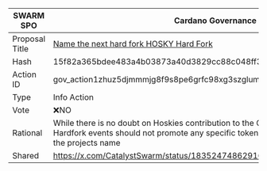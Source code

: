 |SWARM SPO|Cardano Governance|
|----------------|---------------------------|
|Proposal Title|[Name the next hard fork HOSKY Hard Fork](https://adastat.net/governances/15f82a365bdee483a4b03873a40d3829cc88c048ff3703e11bd01dd9e035c91600)|
|Hash|15f82a365bdee483a4b03873a40d3829cc88c048ff3703e11bd01dd9e035c91600|
|Action ID|gov_action1zhuz5djmmmjg8f9s8pe6grfc98xg3szglums8cgm6qwancp4eytqqmpu0pr|
|Type|Info Action|
|Vote|❌NO|
|Rational|While there is no doubt on Hoskies contribution to the Cardano Eocystem, Cardano Hardfork events should not promote any specific token-projects by naming a HF after the projects name|
|Shared|https://x.com/CatalystSwarm/status/1835247486291624303|

